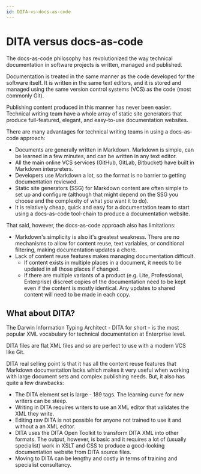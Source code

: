 ```yaml
---
id: DITA-vs-docs-as-code
---
```


# DITA versus docs-as-code

The docs-as-code philosophy has revolutionized the way technical documentation in software projects is written, managed and published. 

Documentation is treated in the same manner as the code developed for the software itself. It is written in the same text editors, and it is stored and managed using the same version control systems (VCS) as the code (most commonly Git). 

Publishing content produced in this manner has never been easier. Technical writing team have a whole array of static site generators that produce full-featured, elegant, and easy-to-use documentation websites.

There are many advantages for technical writing teams in using a docs-as-code approach:

- Documents are generally written in Markdown. Markdown is simple, can be learned in a few minutes, and can be written in any text editor.
- All the main online VCS services (GitHub, GitLab, Bitbucket) have built in Markdown interpreters.
- Developers use Markdown a lot, so the format is no barrier to getting documentation reviewed. 
- Static site generators (SSG) for Markdown content are often simple to set up and configure (although that might depend on the SSG you choose and the complexity of what you want it to do).
- It is relatively cheap, quick and easy for a documentation team to start using a docs-as-code tool-chain to produce a documentation website.

That said, however, the docs-as-code approach also has limitations:

- Markdown's simplicity is also it's greatest weakness. There are no mechanisms to allow for content reuse, text variables, or conditional filtering, making documentation updates a chore.
- Lack of content reuse features makes managing documentation difficult.
  - If content exists in multiple places in a document, it needs to be updated in all those places if changed.
  - If there are multiple variants of a product (e.g. Lite, Professional, Enterprise) discreet copies of the documentation need to be kept even if the content is mostly identical. Any updates to shared content will need to be made in each copy.

## What about DITA?

The Darwin Information Typing Architect - DITA for short - is the most popular XML vocabulary for technical documentation at Enterprise level.

DITA files are flat XML files and so are perfect to use with a modern VCS like Git.

DITA real selling point is that it has all the content reuse features that Markdown documentation lacks which makes it very useful when working with large document sets and complex publishing needs. But, it also has quite a few drawbacks:

- The DITA element set is large - 189 tags. The learning curve for new writers can be steep.
- Writing in DITA requires writers to use an XML editor that validates the XML they write. 
- Editing raw DITA is not possible for anyone not trained to use it and without a an XML editor. 
- DITA uses the DITA Open Toolkit to transform DITA XML into other formats. The output, however, is basic and it requires a lot of (usually specialist) work in XSLT and CSS to produce a good-looking documentation website from DITA source files.
- Moving to DITA can be lengthy and costly in terms of training and specialist consultancy.


